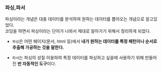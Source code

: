 ### 파싱,파서

파싱이라는 개념은 대충 데이터를 분석하여 원하는 데이터를 뽑아오는 개념으로 알고있었다.   
코딩을 하면서 파싱이라는 단어가 나와서 제대로 알아가기 위해서 정리하게 되었다.

- `파싱`은 어떤 페이지(문서, html 등)에서 **내가 원하는 데이터를 특정 패턴이나 순서로 추출해 가공하는 것을 말한다.**

- `파서`는 파싱의 성질 이용하여 특정 데이터를 파싱하고 싶을때 사용하기 위해 만들어진 **반 자동적인 도구**이다.
